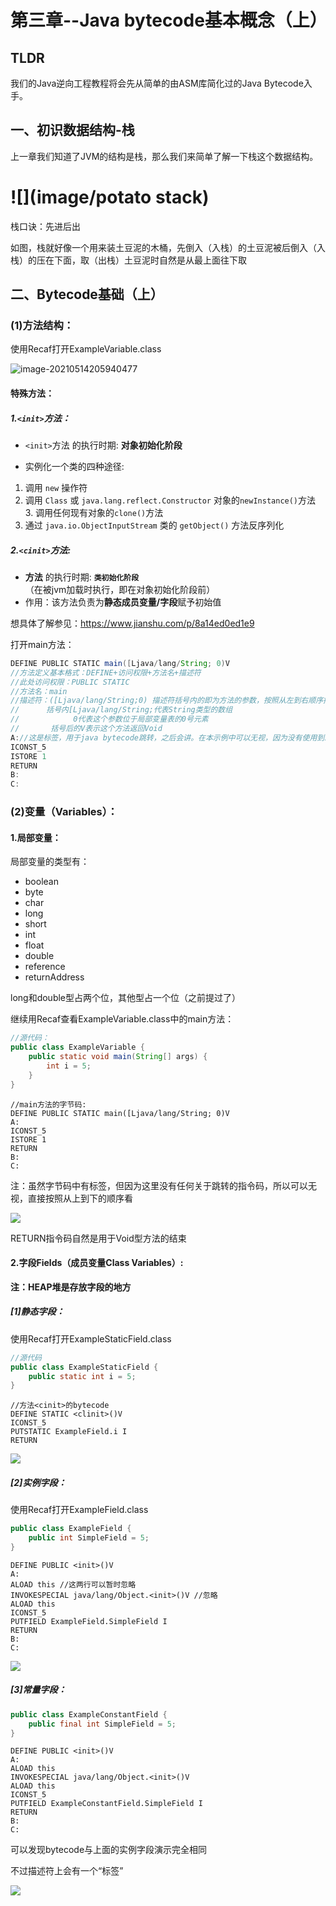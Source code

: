 # 第三章--Java bytecode基本概念（上）

## TLDR

我们的Java逆向工程教程将会先从简单的由ASM库简化过的Java Bytecode入手。

  

  

## 一、初识数据结构-栈

上一章我们知道了JVM的结构是栈，那么我们来简单了解一下栈这个数据结构。

# ![](image/potato stack)

栈口诀：先进后出

如图，栈就好像一个用来装土豆泥的木桶，先倒入（入栈）的土豆泥被后倒入（入栈）的压在下面，取（出栈）土豆泥时自然是从最上面往下取

  

## 二、Bytecode基础（上）

### (1)方法结构：

使用Recaf打开ExampleVariable.class

![image-20210514205940477](image/ExampleVariableTable.png)

#### 特殊方法：

##### 1.`<init>`方法：

- `<init>`方法 的执行时期: **对象初始化阶段**

- 实例化一个类的四种途径:

1. 调用 `new` 操作符		
2. 调用 `Class` 或 `java.lang.reflect.Constructor` 对象的`newInstance()`方法
   3. 调用任何现有对象的`clone()`方法
4. 通过 `java.io.ObjectInputStream` 类的 `getObject()` 方法反序列化

  

  

##### 2.`<cinit>`方法:

- **<cinit>方法** 的执行时期: **`类初始化阶段`**（在被jvm加载时执行，即在对象初始化阶段前）
- 作用：该方法负责为**静态成员变量/字段**赋予初始值

想具体了解参见：https://www.jianshu.com/p/8a14ed0ed1e9

  

  

打开main方法：

```java
DEFINE PUBLIC STATIC main([Ljava/lang/String; 0)V
//方法定义基本格式：DEFINE+访问权限+方法名+描述符
//此处访问权限：PUBLIC STATIC
//方法名：main
//描述符：([Ljava/lang/String;0) 描述符括号内的即为方法的参数，按照从左到右顺序排列
//  	括号内[Ljava/lang/String;代表String类型的数组
//            0代表这个参数位于局部变量表的0号元素
//       括号后的V表示这个方法返回Void
A://这是标签，用于java bytecode跳转，之后会讲。在本示例中可以无视，因为没有使用到跳转的指令码
ICONST_5
ISTORE 1
RETURN
B:
C:
```

  

  

### (2)变量（Variables）：

#### 1.局部变量：

局部变量的类型有：

- boolean
- byte
- char
- long
- short
- int
- float
- double
- reference
- returnAddress

long和double型占两个位，其他型占一个位（之前提过了）

继续用Recaf查看ExampleVariable.class中的main方法：

```java
//源代码：
public class ExampleVariable {
    public static void main(String[] args) {
        int i = 5;
    }
}
```

```assembly
//main方法的字节码:
DEFINE PUBLIC STATIC main([Ljava/lang/String; 0)V
A:
ICONST_5
ISTORE 1
RETURN
B:
C:
```

  

注：虽然字节码中有标签，但因为这里没有任何关于跳转的指令码，所以可以无视，直接按照从上到下的顺序看

![](image/ExampleVarable.svg)

RETURN指令码自然是用于Void型方法的结束

  

  

#### 2.字段Fields（成员变量Class Variables）:

**注：HEAP堆是存放字段的地方**

  

##### [1]静态字段：

使用Recaf打开ExampleStaticField.class

```java
//源代码
public class ExampleStaticField {
    public static int i = 5;
}
```

```assembly
//方法<cinit>的bytecode
DEFINE STATIC <clinit>()V
ICONST_5
PUTSTATIC ExampleField.i I
RETURN
```

![](image/StaticField.png)

  

  

##### [2]实例字段：

使用Recaf打开ExampleField.class

```java
public class ExampleField {
    public int SimpleField = 5;
}
```

```assembly
DEFINE PUBLIC <init>()V
A:
ALOAD this //这两行可以暂时忽略
INVOKESPECIAL java/lang/Object.<init>()V //忽略
ALOAD this
ICONST_5
PUTFIELD ExampleField.SimpleField I
RETURN
B:
C:
```

![](image/Field.png)

  

  

##### [3]常量字段：

```java
public class ExampleConstantField {
    public final int SimpleField = 5;
}
```

```assembly
DEFINE PUBLIC <init>()V
A:
ALOAD this
INVOKESPECIAL java/lang/Object.<init>()V
ALOAD this
ICONST_5
PUTFIELD ExampleConstantField.SimpleField I
RETURN
B:
C:
```

可以发现bytecode与上面的实例字段演示完全相同

不过描述符上会有一个“标签”

![](image/ConstantField.png)

